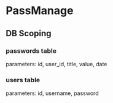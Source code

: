# PassManage

## DB Scoping

### passwords table

parameters: id, user_id, title, value, date

### users table

parameters: id, username, password
